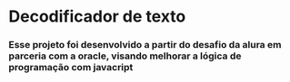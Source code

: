 <h1> Decodificador de texto</h1>


<h3>Esse projeto foi desenvolvido a partir do desafio da alura em parceria com a oracle, visando melhorar a lógica de programação com javacript</h3>
